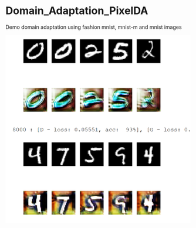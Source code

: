# Domain_Adaptation_PixelDA
Demo domain adaptation using fashion mnist, mnist-m and mnist images

![Domain Adaptation](pixelDA.png)
